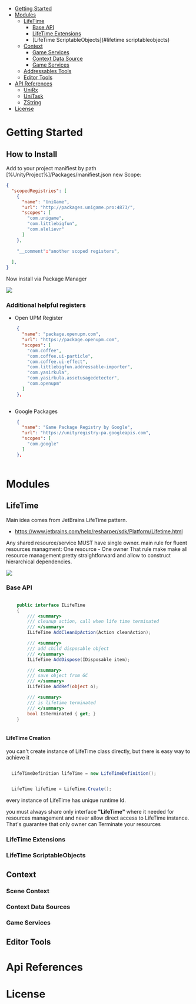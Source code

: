 - [Getting Started](#getting-started)
- [Modules](#modules)
  - [LifeTime](#lifetime) 
    - [Base API](#lifetime-api)
    - [LifeTime Extensions](#lifetime-extensions)
    - [LifeTime ScriptableObjects](#lifetime scriptableobjects)
  - [Context](#context)
    - [Game Services](#scene-context)
    - [Context Data Source](#context-data-sources)
    - [Game Services](#game-services)
  - [Addressables Tools](#addressables-tools)
  - [Editor Tools](#editor-tools)
- [API References](#api-references)
  - [UniRx](#unirx)
  - [UniTask](#unitask)
  - [ZString](#zstring)
- [License](#license)

# Getting Started

## How to Install

Add to your project manifiest by path [%UnityProject%]/Packages/manifiest.json new Scope:

```json
{
  "scopedRegistries": [
    {
      "name": "UniGame",
      "url": "http://packages.unigame.pro:4873/",
      "scopes": [
        "com.unigame",
        "com.littlebigfun",
        "com.alelievr"
      ]
    },
    
    "__comment":"another scoped registers",
    
  ],
}

```

Now install via Package Manager

![](https://github.com/UniGameTeam/UniGame.CoreModules/blob/master/Readme/Assets/package_install.png)

### Additional helpful registers

- Open UPM Register

```json
    {
      "name": "package.openupm.com",
      "url": "https://package.openupm.com",
      "scopes": [
        "com.coffee",
        "com.coffee.ui-particle",
        "com.coffee.ui-effect",
        "com.littlebigfun.addressable-importer",
        "com.yasirkula",
        "com.yasirkula.assetusagedetector",
        "com.openupm"
      ]
    },
 
```
- Google Packages

```json
    {
      "name": "Game Package Registry by Google",
      "url": "https://unityregistry-pa.googleapis.com",
      "scopes": [
        "com.google"
      ]
    },
    
```


# Modules

## LifeTime


Main idea comes from JetBrains LifeTime pattern.

- https://www.jetbrains.com/help/resharper/sdk/Platform/Lifetime.html

Any shared resource/service MUST have single owner.  main rule for fluent resources managment: One resource - One owner
That rule make make all resource management pretty straightforward and allow to construct hierarchical dependencies.

![](https://github.com/UniGameTeam/UniGame.CoreModules/blob/master/Readme/Assets/lifetime_terminated.png)

### Base API

```cs

    public interface ILifeTime
    {
        /// <summary>
        /// cleanup action, call when life time terminated
        /// </summary>
        ILifeTime AddCleanUpAction(Action cleanAction);

        /// <summary>
        /// add child disposable object
        /// </summary>
        ILifeTime AddDispose(IDisposable item);

        /// <summary>
        /// save object from GC
        /// </summary>
        ILifeTime AddRef(object o);

        /// <summary>
        /// is lifetime terminated
        /// </summary>
        bool IsTerminated { get; }
    }
    
```

#### LifeTime Creation

you can't create instance of LifeTime class directly, but there is easy way to achieve it

```cs

  LifeTimeDefinition lifeTime = new LifeTimeDefinition();

```

```cs

  LifeTime lifeTime = LifeTime.Create();

```

every instance of LifeTime has unique runtime Id.

you must always share only interface **"LifeTime"** where it needed for resources management and never allow direct access to LifeTime instance. That's guarantee that only owner can Terminate your resources

### LifeTime Extensions

### LifeTime ScriptableObjects

## Context

### Scene Context
### Context Data Sources
### Game Services

## Editor Tools

# Api References

# License

